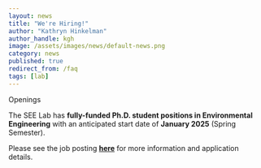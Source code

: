 ```yaml
---
layout: news
title: "We're Hiring!"
author: "Kathryn Hinkelman"
author_handle: kgh
image: /assets/images/news/default-news.png
category: news
published: true
redirect_from: /faq
tags: [lab]
---
```


<div class="bigspacer"></div>
<div class="head">Openings</div>
<div class="spacer"></div>

The SEE Lab has **fully-funded Ph.D. student positions in Environmental Engineering** with an anticipated start date of **January 2025** (Spring Semester). 

Please see the job posting **[here](/assets/pdfs/UVM-SEE-Lab-Job-Posting-February-2024.pdf)** for more information and application details.

